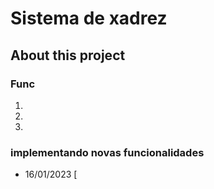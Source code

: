 # Sistema de xadrez 

## About this project

### Func
1. 
2. 
3. 



### implementando novas funcionalidades

- 16/01/2023 [
